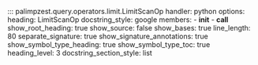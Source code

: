 <!-- ## Goal
Brief preamble with most content autogenerated from docstrings. -->

::: palimpzest.query.operators.limit.LimitScanOp
    handler: python
    options:
      heading: LimitScanOp
      docstring_style: google
      members:
        - __init__
        - __call__
      show_root_heading: true
      show_source: false
      show_bases: true
      line_length: 80
      separate_signature: true
      show_signature_annotations: true
      show_symbol_type_heading: true
      show_symbol_type_toc: true
      heading_level: 3
      docstring_section_style: list
